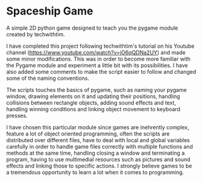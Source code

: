 # Spaceship Game

A simple 2D python game designed to teach you the pygame module created by techwithtim.

I have completed this project following techwithtim's tutorial on his Youtube channel (https://www.youtube.com/watch?v=jO6qQDNa2UY) and made some minor modifications. 
This was in order to become more familiar with the Pygame module and experiment a little bit with its possibilities. I have also added some comments to make the script 
easier to follow and changed some of the naming conventions.

The scripts touches the basics of pygame, such as naming your pygame window, drawing elements on it and updating their positions, handling collisions between rectangle 
objects, adding sound effects and text, handling winning conditions and linking object movement to keyboard presses. 

I have chosen this particular module since games are inehrently complex, feature a lot of object oriented programming, often the scripts are distributed over different 
files, have to deal with local and global variables carefully in order to handle game files correctly with multiple functions and methods at the same time, handling 
closing a window and terminating a program, having to use multimedial resources such as pictures and sound effects and linking those to specific actions. I strongly 
believe games to be a tremendous opportunity to learn a lot when it comes to programming.
